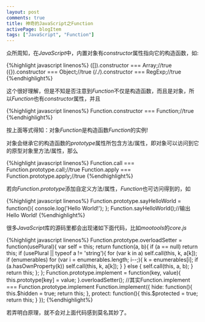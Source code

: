 ```yaml
---
layout: post
comments: true
title: 神奇的JavaScript之Function
activePage: blogItem
tags: ["JavaScript", "Function"]
---
```


众所周知，在*JavaScript*中，内置对象有*constructor*属性指向它的构造函数，如:

{%highlight javascript linenos%}
([]).constructor === Array;//true
({}).constructor === Object;//true
(/\./).constructor === RegExp;//true
{%endhighlight%}

这个很好理解，但是不知是否注意到*Function*不仅是构造函数，而且是对象，所以*Function*也有*constructor*属性，并且

{%highlight javascript linenos%}
Function.constructor === Function;//true
{%endhighlight%}

按上面等式得知：对象*Function*是构造函数*Function*的实例!

对象会继承它的构造函数的*prototype*属性所包含方法/属性，即对象可以访问到它的原型对象里方法/属性，那么

{%highlight javascript linenos%}
Function.call === Function.prototype.call;//true
Function.apply === Function.prototype.apply;//true
{%endhighlight%}

若向*Function.prototype*添加自定义方法/属性，*Function*也可访问得到的，如

{%highlight javascript linenos%}
Function.prototype.sayHelloWorld = function(){
  console.log('Hello World!');
};
Function.sayHelloWorld();//输出Hello World!
{%endhighlight%}

很多*JavaScript*库的源码里都会出现诸如下面代码，比如*mootools*的*core.js*

{%highlight javascript linenos%}
Function.prototype.overloadSetter = function(usePlural){
    var self = this;
    return function(a, b){
        if (a == null) return this;
        if (usePlural || typeof a != 'string'){
            for (var k in a) self.call(this, k, a[k]);
            if (enumerables) for (var i = enumerables.length; i--;){
                k = enumerables[i];
                if (a.hasOwnProperty(k)) self.call(this, k, a[k]);
            }
        } else {
            self.call(this, a, b);
        }
        return this;
    };
};
Function.prototype.implement = function(key, value){
    this.prototype[key] = value;
}.overloadSetter();
//其实Function.implement === Function.prototype.implement
Function.implement({
    hide: function(){
        this.$hidden = true;
        return this;
    },
    protect: function(){
        this.$protected = true;
        return this;
    }
});
{%endhighlight%}

若弄明白原理，就不会对上面代码感到莫名其妙了。

